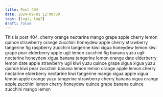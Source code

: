 ```yaml
---
title: Post 404
date: 2024-09-01 12:00:00
tags: [tag1, tag2]
draft: false
---
```

This is post 404.
cherry
orange
nectarine
mango
grape
apple
cherry
lemon
quince
strawberry
orange
zucchini
honeydew
apple
cherry
strawberry
tangerine
fig
raspberry
zucchini
tangerine
kiwi
xigua
honeydew
lemon
kiwi
grape
pear
elderberry
apple
ugli
lemon
zucchini
fig
banana
yuzu
ugli
nectarine
honeydew
xigua
banana
tangerine
lemon
orange
date
elderberry
lemon
date
apple
strawberry
ugli
kiwi
yuzu
quince
grape
xigua
xigua
yuzu
quince
kiwi
pear
zucchini
banana
lemon
lemon
orange
apple
lemon
cherry
nectarine
elderberry
nectarine
kiwi
tangerine
mango
xigua
apple
xigua
lemon
apple
orange
yuzu
tangerine
strawberry
cherry
banana
xigua
orange
apple
zucchini
lemon
cherry
honeydew
quince
grape
banana
quince
zucchini
mango
lemon
